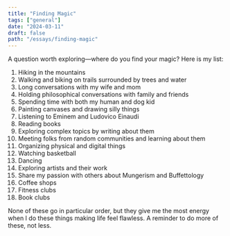 ```yaml
---
title: "Finding Magic"
tags: ["general"]
date: "2024-03-11"
draft: false
path: "/essays/finding-magic"
---
```


A question worth exploring—where do you find your magic? Here is my list:

1. Hiking in the mountains
2. Walking and biking on trails surrounded by trees and water
3. Long conversations with my wife and mom
4. Holding philosophical conversations with family and friends
5. Spending time with both my human and dog kid
6. Painting canvases and drawing silly things
7. Listening to Eminem and Ludovico Einaudi
8. Reading books
9. Exploring complex topics by writing about them
10. Meeting folks from random communities and learning about them
11. Organizing physical and digital things
12. Watching basketball
13. Dancing
14. Exploring artists and their work
15. Share my passion with others about Mungerism and Buffettology
16. Coffee shops
17. Fitness clubs
18. Book clubs

None of these go in particular order, but they give me the most energy when I do these things making life feel flawless. A reminder to do more of these, not less.
